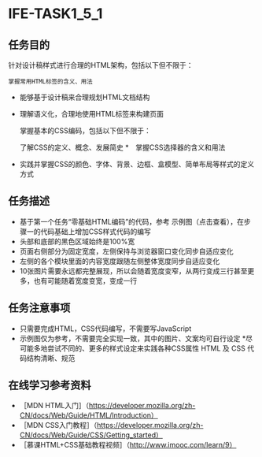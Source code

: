 # IFE-TASK1_5_1
## 任务目的
针对设计稿样式进行合理的HTML架构，包括以下但不限于：

    掌握常用HTML标签的含义、用法
*  能够基于设计稿来合理规划HTML文档结构
*  理解语义化，合理地使用HTML标签来构建页面

    掌握基本的CSS编码，包括以下但不限于：

    了解CSS的定义、概念、发展简史
*　掌握CSS选择器的含义和用法
* 实践并掌握CSS的颜色、字体、背景、边框、盒模型、简单布局等样式的定义方式
## 任务描述
* 基于第一个任务“零基础HTML编码”的代码，参考 示例图（点击查看），在步骤一的代码基础上增加CSS样式代码的编写
* 头部和底部的黑色区域始终是100%宽
* 页面右侧部分为固定宽度，左侧保持与浏览器窗口变化同步自适应变化
* 左侧的各个模块里面的内容宽度跟随左侧整体宽度同步自适应变化
* 10张图片需要永远都完整展现，所以会随着宽度变窄，从两行变成三行甚至更多，也有可能随着宽度变宽，变成一行
## 任务注意事项
* 只需要完成HTML，CSS代码编写，不需要写JavaScript
* 示例图仅为参考，不需要完全实现一致，其中的图片、文案均可自行设定
*尽可能多地尝试不同的、更多的样式设定来实践各种CSS属性
HTML 及 CSS 代码结构清晰、规范
## 在线学习参考资料
* ［MDN HTML入门］（https://developer.mozilla.org/zh-CN/docs/Web/Guide/HTML/Introduction）
* ［MDN CSS入门教程］（https://developer.mozilla.org/zh-CN/docs/Web/Guide/CSS/Getting_started）
* ［慕课HTML+CSS基础教程视频］（http://www.imooc.com/learn/9）
